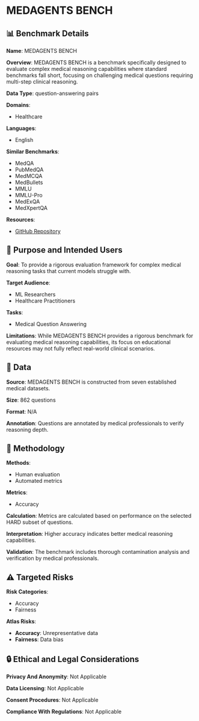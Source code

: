 # MEDAGENTS BENCH

## 📊 Benchmark Details

**Name**: MEDAGENTS BENCH

**Overview**: MEDAGENTS BENCH is a benchmark specifically designed to evaluate complex medical reasoning capabilities where standard benchmarks fall short, focusing on challenging medical questions requiring multi-step clinical reasoning.

**Data Type**: question-answering pairs

**Domains**:
- Healthcare

**Languages**:
- English

**Similar Benchmarks**:
- MedQA
- PubMedQA
- MedMCQA
- MedBullets
- MMLU
- MMLU-Pro
- MedExQA
- MedXpertQA

**Resources**:
- [GitHub Repository](https://github.com/gersteinlab/medagents-benchmark)

## 🎯 Purpose and Intended Users

**Goal**: To provide a rigorous evaluation framework for complex medical reasoning tasks that current models struggle with.

**Target Audience**:
- ML Researchers
- Healthcare Practitioners

**Tasks**:
- Medical Question Answering

**Limitations**: While MEDAGENTS BENCH provides a rigorous benchmark for evaluating medical reasoning capabilities, its focus on educational resources may not fully reflect real-world clinical scenarios.

## 💾 Data

**Source**: MEDAGENTS BENCH is constructed from seven established medical datasets.

**Size**: 862 questions

**Format**: N/A

**Annotation**: Questions are annotated by medical professionals to verify reasoning depth.

## 🔬 Methodology

**Methods**:
- Human evaluation
- Automated metrics

**Metrics**:
- Accuracy

**Calculation**: Metrics are calculated based on performance on the selected HARD subset of questions.

**Interpretation**: Higher accuracy indicates better medical reasoning capabilities.

**Validation**: The benchmark includes thorough contamination analysis and verification by medical professionals.

## ⚠️ Targeted Risks

**Risk Categories**:
- Accuracy
- Fairness

**Atlas Risks**:
- **Accuracy**: Unrepresentative data
- **Fairness**: Data bias

## 🔒 Ethical and Legal Considerations

**Privacy And Anonymity**: Not Applicable

**Data Licensing**: Not Applicable

**Consent Procedures**: Not Applicable

**Compliance With Regulations**: Not Applicable
